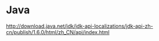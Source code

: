 # Java

http://download.java.net/jdk/jdk-api-localizations/jdk-api-zh-cn/publish/1.6.0/html/zh_CN/api/index.html
